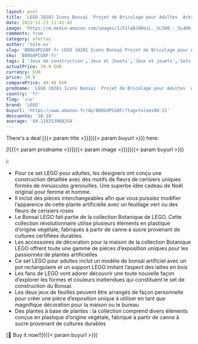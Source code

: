 ```yaml
---
layout: post
title: 'LEGO 10281 Icons Bonsaï  Projet de Bricolage pour Adultes  Arbre pour la Maison  Collection botanique'
date: 2022-11-23 11:41:42
image: 'https://m.media-amazon.com/images/I/51lwDJd0eiL._SL500_._SL400_.jpg'
comments: true
category: ofertas
author: 'tole.es'
slug: 'B08G4PCG8F-fr LEGO 10281 Icons Bonsaï Projet de Bricolage pour Adultes...'
sku: 'B08G4PCG8F-fr'
tags: [ 'Jeux de construction','Jeux et Jouets','Jeux et jouets','Sets de jeux de construction','lego','🇫🇷', ]
actualPrice: 39.9 EUR
currency: EUR
price: 39.9
comparePrice: 49.99 EUR
prodname: 'LEGO 10281 Icons Bonsaï  Projet de Bricolage pour Adultes  Arbre pour la Maison  Collection botanique'
country: 'fr'
flag: '🇫🇷'
brand: 'LEGO'
buyurl: 'https://www.amazon.fr/dp/B08G4PCG8F/?tag=tolees0d-21'
descuento: '20.18'
average: '60.118253968254'
---
```


There's a deal [{{< param title >}}]({{< param buyurl >}})  here:

[![{{< param prodname >}}]({{< param image >}})]({{< param buyurl >}})

ℹ️:

- Pour ce set LEGO pour adultes, les designers ont conçu une construction détaillée avec des motifs de fleurs de cerisiers uniques formés de minuscules grenouilles. Une superbe idée cadeau de Noël original pour femme et homme.
- Il inclut des pièces interchangeables afin que vous puissiez modifier l’apparence de cette plante artificielle avec un feuillage vert ou des fleurs de cerisiers roses
- Le Bonsaï LEGO fait partie de la collection Botanique de LEGO. Cette collection révolutionnaire utilise plusieurs éléments en plastique d’origine végétale, fabriqués à partir de canne à sucre provenant de cultures certifiées durables.
- Les accessoires de décoration pour la maison de la collection Botanique LEGO offrent toute une gamme de pièces d’exposition uniques pour les passionnés de plantes artificielles
- Ce set LEGO pour adultes inclut un modèle de bonsaï artificiel avec un pot rectangulaire et un support LEGO imitant l’aspect des lattes en bois
- Les fans de LEGO vont adorer découvrir une toute nouvelle façon d’explorer les formes et couleurs inattendues qui constituent le set de construction du Bonsaï.
- Les deux jeux de feuilles peuvent être arrangés de façon personnelle pour créer une pièce d’exposition unique à utiliser en tant que magnifique décoration pour la maison ou le bureau
- Des plantes à base de plantes : la collection comprend divers éléments conçus en plastique d’origine végétale, fabriqué à partir de canne à sucre provenant de cultures durables

[🛒 Buy it now!!]({{< param buyurl >}})

